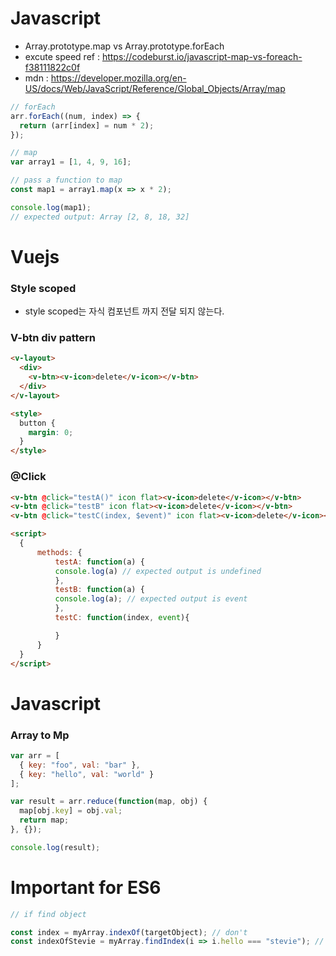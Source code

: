 ---
---

# Javascript

- Array.prototype.map vs Array.prototype.forEach
- excute speed ref : https://codeburst.io/javascript-map-vs-foreach-f38111822c0f
- mdn : https://developer.mozilla.org/en-US/docs/Web/JavaScript/Reference/Global_Objects/Array/map

```js
// forEach
arr.forEach((num, index) => {
  return (arr[index] = num * 2);
});
```

```js
// map
var array1 = [1, 4, 9, 16];

// pass a function to map
const map1 = array1.map(x => x * 2);

console.log(map1);
// expected output: Array [2, 8, 18, 32]
```

# Vuejs

### Style scoped

- style scoped는 자식 컴포넌트 까지 전달 되지 않는다.

### V-btn div pattern

```html
<v-layout>
  <div>
    <v-btn><v-icon>delete</v-icon></v-btn>
  </div>
</v-layout>

<style>
  button {
    margin: 0;
  }
</style>
```

### @Click

```html
<v-btn @click="testA()" icon flat><v-icon>delete</v-icon></v-btn>
<v-btn @click="testB" icon flat><v-icon>delete</v-icon></v-btn>
<v-btn @click="testC(index, $event)" icon flat><v-icon>delete</v-icon></v-btn>

<script>
  {
      methods: {
          testA: function(a) {
          console.log(a) // expected output is undefined
          },
          testB: function(a) {
          console.log(a); // expected output is event
          },
          testC: function(index, event){

          }
      }
  }
</script>
```

# Javascript

### Array to Mp

```js
var arr = [
  { key: "foo", val: "bar" },
  { key: "hello", val: "world" }
];

var result = arr.reduce(function(map, obj) {
  map[obj.key] = obj.val;
  return map;
}, {});

console.log(result);
```

# Important for ES6

```js
// if find object

const index = myArray.indexOf(targetObject); // don't
const indexOfStevie = myArray.findIndex(i => i.hello === "stevie"); // do
```
